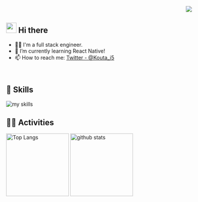 <!-- 1. GitHub usernameを変更 -->
<div align="right">
  <img src="https://komarev.com/ghpvc/?username=Kouta-i5" />
</div>


<!-- 2. プロフィールや連絡先を変更 -->
## <img src="https://media.giphy.com/media/hvRJCLFzcasrR4ia7z/giphy.gif" width="28"> Hi there

- 🧑‍💻 I'm a full stack engineer.
- 🌱 I’m currently learning React Native!
- 📫 How to reach me: [Twitter - @Kouta_i5](https://twitter.com/Kouta_i5)
<br>


<!-- 3. 好きな技術スタックに変更 -->
<!-- ライトモート：theme=light -->
<!-- アイコンの選択肢一覧：https://arc.net/l/quote/zizyykfh -->
## 🌱 Skills
<img alt="my skills" src="https://skillicons.dev/icons?theme=light&perline=7&i=html,css,js,ts,react,figma,python,fastapi,docker,aws,gcp" />
<br>


<!-- 4. GitHub usernameを変更, 2箇所 -->
<!-- ライトモート：theme=light  -->
## 🏃‍♀️ Activities
<div align="left"> 
  <img alt="Top Langs" height="170px" src="https://github-readme-stats.vercel.app/api?username=Kouta-i5&theme=light&layout=compact" />
  <img alt="github stats" height="170px" src="https://github-readme-stats.vercel.app/api/top-langs/?username=Kouta-i5&theme=light&layout=compact" />
</div>


<!--
This repository is a ✨ _special_ ✨ repository because its `README.md` (this file) appears on your GitHub profile.

Here are some ideas to get you started:

- 🔭 I’m currently working on ...
- 🌱 I’m currently learning ...
- 👯 I’m looking to collaborate on ...
- 🤔 I’m looking for help with ...
- 💬 Ask me about ...
- 📫 How to reach me: ...
- 😄 Pronouns: ...
- ⚡ Fun fact: ...
-->
